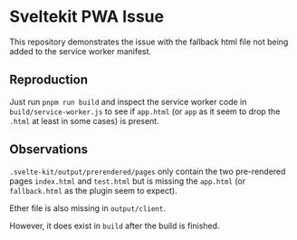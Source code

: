 # Sveltekit PWA Issue

This repository demonstrates the issue with the fallback html file not being added to the
service worker manifest.


## Reproduction

Just run `pnpm run build` and inspect the service worker code in `build/service-worker.js` to see if `app.html` (or `app` as
it seem to drop the `.html` at least in some cases) is present.


## Observations

`.svelte-kit/output/prerendered/pages` only contain the two pre-rendered pages `index.html` and `test.html` but is
missing the `app.html` (or `fallback.html` as the plugin seem to expect).

Ether file is also missing in `output/client`.

However, it does exist in `build` after the build is finished.
